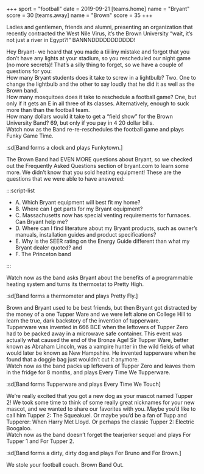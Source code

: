 +++
sport = "football"
date = 2019-09-21
[teams.home]
name = "Bryant"
score = 30
[teams.away]
name = "Brown"
score = 35
+++

Ladies and gentlemen, friends and alumni, presenting an organization that recently contracted the West Nile Virus, it’s the Brown University “wait, it’s not just a river in Egypt?!” BANNNDDDDDDDDDDD!

Hey Bryant- we heard that you made a tiiiiiny mistake and forgot that you don’t have any lights at your stadium, so you rescheduled our night game (no more secrets)! That’s a silly thing to forget, so we have a couple of questions for you:\
How many Bryant students does it take to screw in a lightbulb? Two. One to change the lightbulb and the other to say loudly that he did it as well as the Brown band.\
How many mosquitoes does it take to reschedule a football game? One, but only if it gets an E in all three of its classes. Alternatively, enough to suck more than than the football team.\
How many dollars would it take to get a “field show” for the Brown University Band? 69, but only if you pay in 4 20 dollar bills.\
Watch now as the Band re-re-reschedules the football game and plays Funky Game Time.

:sd[Band forms a clock and plays Funkytown.]

The Brown Band had EVEN MORE questions about Bryant, so we checked out the Frequently Asked Questions section of bryant.com to learn some more. We didn’t know that you sold heating equipment! These are the questions that we were able to have answered:

:::script-list

- A. Which Bryant equipment will best fit my home?
- B. Where can I get parts for my Bryant equipment?
- C. Massachusetts now has special venting requirements for furnaces. Can Bryant help me?
- D. Where can I find literature about my Bryant products, such as owner’s manuals, installation guides and product specifications?
- E. Why is the SEER rating on the Energy Guide different than what my Bryant dealer quoted? and
- F. The Princeton band

:::

Watch now as the band asks Bryant about the benefits of a programmable heating system and turns its thermostat to Pretty High.

:sd[Band forms a thermometer and plays Pretty Fly.]

Brown and Bryant used to be best friends, but then Bryant got distracted by the money of a one Tupper Ware and we were left alone on College Hill to learn the true, dark backstory of the invention of tupperware.\
Tupperware was invented in 666 BCE when the leftovers of Tupper Zero had to be packed away in a microwave safe container. This event was actually what caused the end of the Bronze Age! Sir Tupper Ware, better known as Abraham Lincoln, was a vampire hunter in the wild fields of what would later be known as New Hampshire. He invented tupperware when he found that a doggie bag just wouldn’t cut it anymore.\
Watch now as the band packs up leftovers of Tupper Zero and leaves them in the fridge for 8 months, and plays Every Time We Tupperware.

:sd[Band forms Tupperware and plays Every Time We Touch]

We’re really excited that you got a new dog as your mascot named Tupper 2! We took some time to think of some really great nicknames for your new mascot, and we wanted to share our favorites with you. Maybe you’d like to call him Tupper 2: The Squeakuel. Or maybe you’d be a fan of Tupp and Tupperer: When Harry Met Lloyd. Or perhaps the classic Tupper 2: Electric Boogaloo.\
Watch now as the band doesn’t forget the tearjerker sequel and plays For Tupper 1 and For Tupper 2.

:sd[Band forms a dirty, dirty dog and plays For Bruno and For Brown.]

We stole your football coach. Brown Band Out.
